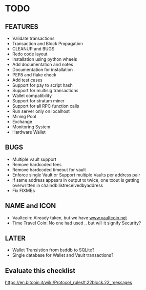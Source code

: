 TODO
====

FEATURES
--------
* Validate transactions
* Transaction and Block Propagation
* CLEANUP and BUGS
* Redo code layout
* Installation using python wheels
* Add documentation and notes
* Documentation for installation
* PEP8 and flake check
* Add test cases
* Support for pay to script hash
* Support for multisig transactions
* Wallet compatibility
* Support for stratum miner
* Support for all RPC function calls
* Run server only on localhost
* Mining Pool
* Exchange
* Monitoring System
* Hardware Wallet

BUGS
----
* Multiple vault support
* Remove hardcoded fees
* Remove hardcoded timeout for vault
* Enforce single Vault or Support multiple Vaults per address pair
* If same address appears in output tx twice, one txout is getting
  overwritten in chaindb:listreceivedbyaddress
* Fix FIXMEs

NAME and ICON
-------------
* Vaultcoin: Already taken, but we have www.vaultcoin.net
* Time Travel Coin: No one had used .. but will it signify Security?

LATER
-----
* Wallet Transistion from bsddb to SQLite?
* Single database for Wallet and Vault transactions?

Evaluate this checklist
-----------------------
https://en.bitcoin.it/wiki/Protocol_rules#.22block.22_messages
